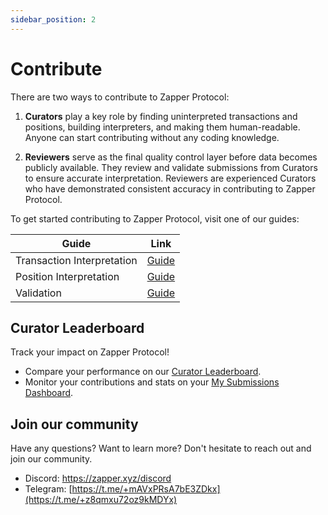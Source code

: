 ```yaml
---
sidebar_position: 2
---
```


# Contribute

There are two ways to contribute to Zapper Protocol:

1. **Curators** play a key role by finding uninterpreted transactions and positions, building interpreters, and making them human-readable. Anyone can start contributing without any coding knowledge.

2. **Reviewers** serve as the final quality control layer before data becomes publicly available. They review and validate submissions from Curators to ensure accurate interpretation. Reviewers are experienced Curators who have demonstrated consistent accuracy in contributing to Zapper Protocol.

To get started contributing to Zapper Protocol, visit one of our guides:

| Guide                      | Link                                                      |
| -------------------------- | --------------------------------------------------------- |
| Transaction Interpretation | [Guide](event-interpretation/guide/getting-started.md)    |
| Position Interpretation    | [Guide](position-interpretation/guide/getting-started.md) |
| Validation                 | [Guide](../validation/becoming-a-reviewer.md)             |

## Curator Leaderboard

Track your impact on Zapper Protocol!

- Compare your performance on our [Curator Leaderboard](https://zapper.xyz/curate/leaderboard).
- Monitor your contributions and stats on your [My Submissions Dashboard](https://zapper.xyz/my-submissions).

## Join our community

Have any questions? Want to learn more? Don't hesitate to reach out and join our community.

- Discord: https://zapper.xyz/discord
- Telegram: [https://t.me/+mAVxPRsA7bE3ZDkx](https://t.me/+z8qmxu72oz9kMDYx)
